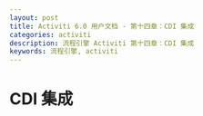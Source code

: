 ```yaml
---
layout: post
title: Activiti 6.0 用户文档 - 第十四章：CDI 集成
categories: activiti
description: 流程引擎 Activiti 第十四章：CDI 集成
keywords: 流程引擎, activiti
---
```

# CDI 集成
